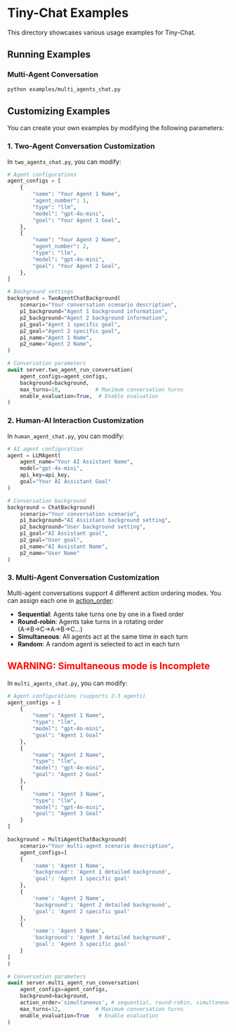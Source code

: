 # Tiny-Chat Examples

This directory showcases various usage examples for Tiny-Chat.

## Running Examples

### Multi-Agent Conversation

```bash
python examples/multi_agents_chat.py
```

## Customizing Examples

You can create your own examples by modifying the following parameters:

### 1. Two-Agent Conversation Customization

In `two_agents_chat.py`, you can modify:

```python
# Agent configurations
agent_configs = [
    {
        "name": "Your Agent 1 Name",
        "agent_number": 1,
        "type": "llm",
        "model": "gpt-4o-mini",
        "goal": "Your Agent 1 Goal",
    },
    {
        "name": "Your Agent 2 Name",
        "agent_number": 2,
        "type": "llm",
        "model": "gpt-4o-mini",
        "goal": "Your Agent 2 Goal",
    },
]

# Background settings
background = TwoAgentChatBackground(
    scenario="Your conversation scenario description",
    p1_background="Agent 1 background information",
    p2_background="Agent 2 background information",
    p1_goal="Agent 1 specific goal",
    p2_goal="Agent 2 specific goal",
    p1_name="Agent 1 Name",
    p2_name="Agent 2 Name",
)

# Conversation parameters
await server.two_agent_run_conversation(
    agent_configs=agent_configs,
    background=background,
    max_turns=10,           # Maximum conversation turns
    enable_evaluation=True,  # Enable evaluation
)
```

### 2. Human-AI Interaction Customization

In `human_agent_chat.py`, you can modify:

```python
# AI agent configuration
agent = LLMAgent(
    agent_name="Your AI Assistant Name",
    model="gpt-4o-mini",
    api_key=api_key,
    goal="Your AI Assistant Goal"
)

# Conversation background
background = ChatBackground(
    scenario="Your conversation scenario",
    p1_background="AI Assistant background setting",
    p2_background="User background setting",
    p1_goal="AI Assistant goal",
    p2_goal="User goal",
    p1_name="AI Assistant Name",
    p2_name="User Name"
)
```

### 3. Multi-Agent Conversation Customization

Multi-agent conversations support 4 different action ordering modes. You can assign each one in [action_order](/tiny-chat/examples/multi_agents_chat.py#L74):

- **Sequential**: Agents take turns one by one in a fixed order
- **Round-robin**: Agents take turns in a rotating order (A→B→C→A→B→C...)
- **Simultaneous**: All agents act at the same time in each turn
- **Random**: A random agent is selected to act in each turn

## <span style="color: red;">WARNING: Simultaneous mode is Incomplete</span>

In `multi_agents_chat.py`, you can modify:

```python
# Agent configurations (supports 2-3 agents)
agent_configs = [
    {
        "name": "Agent 1 Name",
        "type": "llm",
        "model": "gpt-4o-mini",
        "goal": "Agent 1 Goal"
    },
    {
        "name": "Agent 2 Name",
        "type": "llm",
        "model": "gpt-4o-mini",
        "goal": "Agent 2 Goal"
    },
    {
        "name": "Agent 3 Name",
        "type": "llm",
        "model": "gpt-4o-mini",
        "goal": "Agent 3 Goal"
    }
]

background = MultiAgentChatBackground(
    scenario="Your multi-agent scenario description",
    agent_configs=[
    {
        'name': 'Agent 1 Name',
        'background': 'Agent 1 detailed background',
        'goal': 'Agent 1 specific goal'
    },
    {
        'name': 'Agent 2 Name',
        'background': 'Agent 2 detailed background',
        'goal': 'Agent 2 specific goal'
    },
    {
        'name': 'Agent 3 Name',
        'background': 'Agent 3 detailed background',
        'goal': 'Agent 3 specific goal'
    }
]
)

# Conversation parameters
await server.multi_agent_run_conversation(
    agent_configs=agent_configs,
    background=background,
    action_order='simultaneous', # sequential, round-robin, simultaneous, random
    max_turns=12,           # Maximum conversation turns
    enable_evaluation=True   # Enable evaluation
)
```
